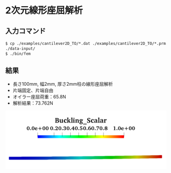 # 2次元線形座屈解析
## 入力コマンド
```
$ cp ./examples/cantilever2D_TO/*.dat ./examples/cantilever2D_TO/*.prm  ./data-input/
$ ./bin/fem
```

## 結果
- 長さ100mm, 幅2mm, 厚さ2mm柱の線形座屈解析
- 片端固定、片端自由
- オイラー座屈荷重：65.8N
- 解析結果：73.762N

![1次モード（左端固定、右端から圧縮荷重）](buckling_1stmode.png) 
